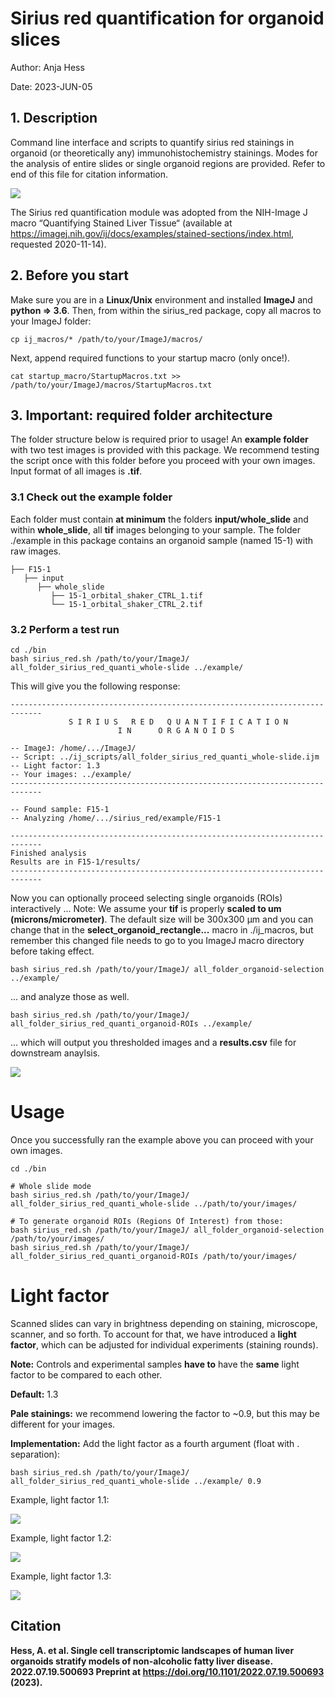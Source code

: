 Sirius red quantification for organoid slices
===========

Author: Anja Hess

Date: 2023-JUN-05

## 1. Description
Command line interface and scripts to quantify sirius red stainings in organoid (or theoretically any) 
immunohistochemistry stainings. Modes for the analysis of entire slides or single organoid regions are provided. 
Refer to end of this file for citation information.

![](supplements/pipeline.png)

The Sirius red quantification module was adopted from the NIH-Image J macro “Quantifying Stained Liver Tissue“ (available at https://imagej.nih.gov/ij/docs/examples/stained-sections/index.html, requested 2020-11-14). 

## 2. Before you start
Make sure you are in a **Linux/Unix** environment and installed **ImageJ** and **python => 3.6**.
Then, from within the sirius_red package, copy all macros to your ImageJ folder:

    cp ij_macros/* /path/to/your/ImageJ/macros/

Next, append required functions to your startup macro (only once!).

    cat startup_macro/StartupMacros.txt >> /path/to/your/ImageJ/macros/StartupMacros.txt
    

## 3. Important: required folder architecture
The folder structure below is required prior to usage! An **example folder** with two test images is provided with this package.
We recommend testing the script once with this folder before you proceed with your own images.
Input format of all images is **.tif**.

### 3.1 Check out the example folder
Each folder must contain **at minimum** the folders **input/whole_slide** and within **whole_slide**, all **tif** images belonging to your sample.
The folder ./example in this package contains an organoid sample (named 15-1) 
with raw images.

    ├── F15-1
       ├── input
          ├── whole_slide
             ├── 15-1_orbital_shaker_CTRL_1.tif
             └── 15-1_orbital_shaker_CTRL_2.tif

### 3.2 Perform a test run 

    cd ./bin
    bash sirius_red.sh /path/to/your/ImageJ/ all_folder_sirius_red_quanti_whole-slide ../example/

This will give you the following response:

    -----------------------------------------------------------------------------
                 S I R I U S   R E D   Q U A N T I F I C A T I O N
                            I N      O R G A N O I D S          
    
    -- ImageJ: /home/.../ImageJ/
    -- Script: ../ij_scripts/all_folder_sirius_red_quanti_whole-slide.ijm
    -- Light factor: 1.3
    -- Your images: ../example/
    -----------------------------------------------------------------------------
    
    -- Found sample: F15-1
    -- Analyzing /home/.../sirius_red/example/F15-1
    
    -----------------------------------------------------------------------------
    Finished analysis
    Results are in F15-1/results/
    -----------------------------------------------------------------------------

Now you can optionally proceed selecting single organoids (ROIs) interactively ...
Note: We assume your **tif** is properly **scaled to um (microns/micrometer)**.
The default size will be 300x300 µm and you can change that in the **select_organoid_rectangle...** macro in ./ij_macros,
but remember this changed file needs to go to you ImageJ macro directory before taking effect.

    bash sirius_red.sh /path/to/your/ImageJ/ all_folder_organoid-selection ../example/

... and analyze those as well.

    bash sirius_red.sh /path/to/your/ImageJ/ all_folder_sirius_red_quanti_organoid-ROIs ../example/

... which will output you thresholded images and a **results.csv** file for downstream anaylsis.

![](supplements/ROI_1.3.jpg)

# Usage 
Once you successfully ran the example above you can proceed with your own images.

    cd ./bin

    # Whole slide mode
    bash sirius_red.sh /path/to/your/ImageJ/ all_folder_sirius_red_quanti_whole-slide ../path/to/your/images/

    # To generate organoid ROIs (Regions Of Interest) from those:
    bash sirius_red.sh /path/to/your/ImageJ/ all_folder_organoid-selection /path/to/your/images/
    bash sirius_red.sh /path/to/your/ImageJ/ all_folder_sirius_red_quanti_organoid-ROIs /path/to/your/images/

# Light factor
Scanned slides can vary in brightness depending on staining, microscope, scanner, and so forth. To account for that, we have introduced a **light factor**, which can be adjusted for individual experiments (staining rounds).

**Note:** Controls and experimental samples **have to** have the **same** light factor to be compared to each other.

**Default:** 1.3

**Pale stainings:** we recommend lowering the factor to ~0.9, but this may be different for your images.

**Implementation:** Add the light factor as a fourth argument (float with . separation):

    bash sirius_red.sh /path/to/your/ImageJ/ all_folder_sirius_red_quanti_whole-slide ../example/ 0.9

Example, light factor 1.1:

![](supplements/ROI_1.1.jpg)

Example, light factor 1.2:

![](supplements/ROI_1.2.jpg)

Example, light factor 1.3:

![](supplements/ROI_1.3.jpg)

## Citation

**Hess, A. et al. Single cell transcriptomic landscapes of human liver organoids stratify models of non-alcoholic fatty liver disease. 2022.07.19.500693 Preprint at https://doi.org/10.1101/2022.07.19.500693 (2023).**
